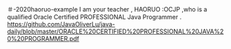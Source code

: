 ＃-2020haoruo-example
I am your teacher , HAORUO :OCJP ,who is a qualified Oracle Certified PROFESSIONAL Java Programmer .
https://github.com/JavaOliverLu/java-daily/blob/master/ORACLE%20CERTIFIED%20PROFESSIONAL%20JAVA%20%20PROGRAMMER.pdf
